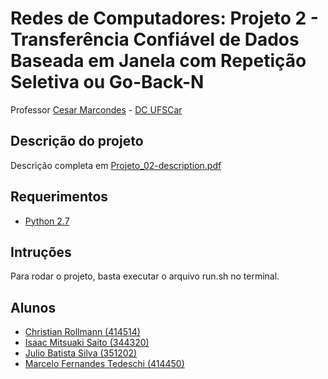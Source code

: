 # Redes de Computadores: Projeto 2 - Transferência Confiável de Dados Baseada em Janela com Repetição Seletiva ou Go-Back-N

Professor [Cesar Marcondes](https://github.com/cmarcond) - [DC UFSCar](http://www.dc.ufscar.br/)


## Descrição do projeto

Descrição completa em [Projeto_02-description.pdf](docs/Projeto_02-description.pdf)


## Requerimentos

*   [Python 2.7](https://www.python.org/)

## Intruções

Para rodar o projeto, basta executar o arquivo run.sh no terminal.

## Alunos

*   [Christian Rollmann (414514)](https://github.com/christianroll)
*   [Isaac Mitsuaki Saito (344320)](https://github.com/zacmks)
*   [Julio Batista Silva (351202)](https://github.com/jbsilva)
*   [Marcelo Fernandes Tedeschi (414450)](https://github.com/marcelotedeschi)
